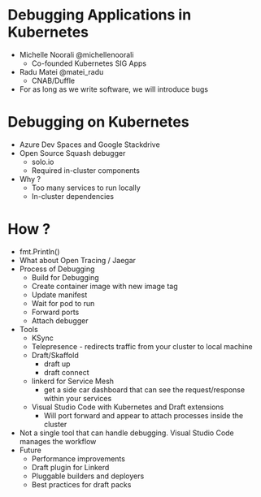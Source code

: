 # Debugging Applications in Kubernetes 
* Michelle Noorali @michellenoorali
  * Co-founded Kubernetes SIG Apps
* Radu Matei @matei_radu
  * CNAB/Duffle
* For as long as we write software, we will introduce bugs

# Debugging on Kubernetes  
* Azure Dev Spaces and Google Stackdrive 
* Open Source Squash debugger 
  * solo.io 
  * Required in-cluster components 
* Why ? 
  * Too many services to run locally
  * In-cluster dependencies 

# How ?
* fmt.Println()
* What about Open Tracing / Jaegar 
* Process of Debugging 
  * Build for Debugging 
  * Create container image with new image tag
  * Update manifest 
  * Wait for pod to run 
  * Forward ports
  * Attach debugger 
* Tools 
  * KSync 
  * Telepresence - redirects traffic from your cluster to local machine 
  * Draft/Skaffold 
    * draft up
    * draft connect 
  * linkerd for Service Mesh 
    * get a side car dashboard that can see the request/response within your services 
  * Visual Studio Code with Kubernetes and Draft extensions 
    * Will port forward  and appear to attach processes inside the cluster 
* Not a single tool that can handle debugging. Visual Studio Code manages the workflow
* Future
  * Performance improvements 
  * Draft plugin for Linkerd
  * Pluggable builders and deployers 
  * Best practices for draft packs 
  